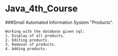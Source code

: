 # Java_4th_Course


###Small Automated Information System "Products".
```CRUD interface.
Working with the database given sql:
1. Display of all products.
2. Editing products.
3. Removal of products.
4. Adding products.
